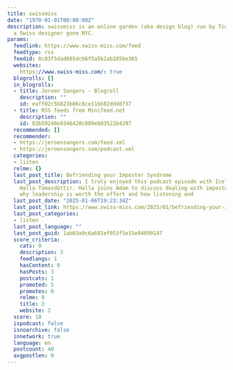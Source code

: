 ```yaml
---
title: swissmiss
date: "1970-01-01T00:00:00Z"
description: swissmiss is an online garden (aka design blog) run by Tina Roth Eisenberg,
  a Swiss designer gone NYC.
params:
  feedlink: https://www.swiss-miss.com/feed
  feedtype: rss
  feedid: 0c83f5dad685dc66f5a5b2ab185be365
  websites:
    https://www.swiss-miss.com/: true
  blogrolls: []
  in_blogrolls:
  - title: Jeroen Sangers - Blogroll
    description: ""
    id: eaff02c5b823b06c8ce11bb82ddd8f37
  - title: RSS feeds from Minifeed.net
    description: ""
    id: 83b59248e9346428c889eb03522b4297
  recommended: []
  recommender:
  - https://jeroensangers.com/feed.xml
  - https://jeroensangers.com/podcast.xml
  categories:
  - listen
  relme: {}
  last_post_title: Befriending your Imposter Syndrome
  last_post_description: I truly enjoyed this podcast episode with Icelandic president
    Halla Tómasdóttir. Halla joins Adam to discuss dealing with impostor syndrome,
    why leadership is worth the effort and how listening and
  last_post_date: "2025-01-06T19:23:34Z"
  last_post_link: https://www.swiss-miss.com/2025/01/befriending-your-imposter-syndrome.html
  last_post_categories:
  - listen
  last_post_language: ""
  last_post_guid: 1ab03a9c6a681ef053f5e15e04099147
  score_criteria:
    cats: 0
    description: 3
    feedlangs: 1
    hasContent: 0
    hasPosts: 3
    postcats: 1
    promoted: 5
    promotes: 0
    relme: 0
    title: 3
    website: 2
  score: 18
  ispodcast: false
  isnoarchive: false
  innetwork: true
  language: en
  postcount: 40
  avgpostlen: 0
---
```

